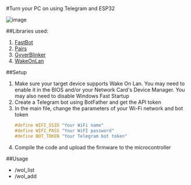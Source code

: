 #Turn your PC on using Telegram and ESP32

![image](https://github.com/user-attachments/assets/77362d3b-ad12-4962-9442-120ff87dfed6)

##Libraries used:
1. [FastBot](https://github.com/GyverLibs/FastBot)
2. [Pairs](https://github.com/GyverLibs/Pairs)
3. [GyverBlinker](https://github.com/GyverLibs/GyverBlinker)
4. [WakeOnLan](https://github.com/a7md0/WakeOnLan)

##Setup

1. Make sure your target device supports Wake On Lan. You may need to enable it in the BIOS and/or your Network Card's Device Manager. You may also need to disable Windows Fast Startup
2. Create a Telegram bot using BotFather and get the API token
3. In the main file, change the parameters of your Wi-Fi network and bot token
   ```C
   #define WIFI_SSID "Your WiFi name"
   #define WIFI_PASS "Your WiFI password"
   #define BOT_TOKEN "Your Telegram bot token"
   ```
5. Сompile the code and upload the firmware to the microcontroller

##Usage

* /wol_list
* /wol_add
